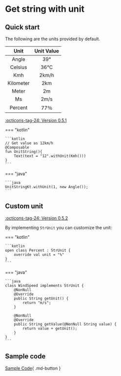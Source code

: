 # Get string with unit

## Quick start

The following are the units provided by default.

|   Unit    | Unit Value |
| :-------: | :--------: |
|   Angle   |    39°     |
|  Celsius  |    36℃     |
|    Kmh    |   2km/h    |
| Kilometer |    2km     |
|   Meter   |     2m     |
|    Ms     |    2m/s    |
|  Percent  |    77％    |

[:octicons-tag-24: Version 0.5.1](https://ave.entropy2020.cn/version/VastTools/#051)

=== "kotlin"

    ```kotlin
    // Get value as 12km/h
    @Composable
    fun UnitString(){
        Text(text = "12".withUnit(Kmh()))
    }
    ```

=== "java"

    ```java
    UnitStringKt.withUnit(1, new Angle());
    ```

## Custom unit

[:octicons-tag-24: Version 0.5.2](https://ave.entropy2020.cn/version/VastTools/#052)

By implementing `StrUnit` you can customize the unit:

=== "kotlin"

    ```kotlin
    open class Percent : StrUnit {
        override val unit = "%"
    }
    ```

=== "java"


    ```java
    class WindSpeed implements StrUnit {
        @NonNull
        @Override
        public String getUnit() {
            return "m/s";
        }

        @NonNull
        @Override
        public String getValue(@NonNull String value) {
            return value + getUnit();
        }
    }
    ```

## Sample code

[Sample Code](https://github.com/SakurajimaMaii/Android-Vast-Extension/blob/develop/app-compose/src/main/java/com/ave/vastgui/appcompose/example/text/UnitString.kt){ .md-button }
